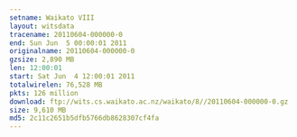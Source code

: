 ```yaml
---
setname: Waikato VIII
layout: witsdata
tracename: 20110604-000000-0
end: Sun Jun  5 00:00:01 2011
originalname: 20110604-000000-0
gzsize: 2,890 MB
len: 12:00:01
start: Sat Jun  4 12:00:01 2011
totalwirelen: 76,528 MB
pkts: 126 million
download: ftp://wits.cs.waikato.ac.nz/waikato/8//20110604-000000-0.gz
size: 9,610 MB
md5: 2c11c2651b5dfb5766db8628307cf4fa
---
```

